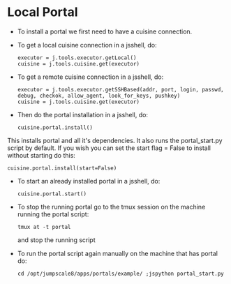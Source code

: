 # Local Portal

- To install a portal we first need to have a cuisine connection.
- To get a local cuisine connection in a jsshell, do:

  ```
  executor = j.tools.executor.getLocal()
  cuisine = j.tools.cuisine.get(executor)
  ```

- To get a remote cuisine connection in a jsshell, do:

  ```
  executor = j.tools.executor.getSSHBased(addr, port, login, passwd, debug, checkok, allow_agent, look_for_keys, pushkey)
  cuisine = j.tools.cuisine.get(executor)
  ```

- Then do the portal installation in a jsshell, do:

  ```
  cuisine.portal.install()
  ```

This installs portal and all it's dependencies. It also runs the portal_start.py script by default. If you wish you can set the start flag = False to install without starting do this:

```
cuisine.portal.install(start=False)
```

- To start an already installed portal in a jsshell, do:

  ```
  cuisine.portal.start()
  ```

- To stop the running portal go to the tmux session on the machine running the portal script:

  ```
  tmux at -t portal
  ```

  and stop the running script

- To run the portal script again manually on the machine that has portal do:

  ```
  cd /opt/jumpscale8/apps/portals/example/ ;jspython portal_start.py
  ```
